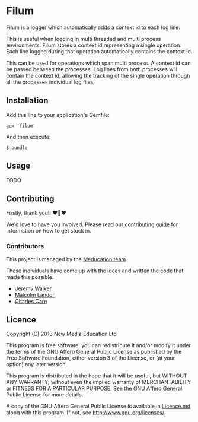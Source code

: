 # Filum

Filum is a logger which automatically adds a context id to each log line.

This is useful when logging in multi threaded and multi process environments. 
Filum stores a context id representing a single operation. Each line logged 
during that operation automatically contains the context id. 

This can be used for operations which span multi process. A context id can be
passed between the processes. Log lines from both processes will contain the
context id, allowing the tracking of the single operation through
all the processes individual log files.

## Installation

Add this line to your application's Gemfile:

    gem 'filum'

And then execute:

    $ bundle

## Usage

TODO

## Contributing

Firstly, thank you!! :heart::sparkling_heart::heart:

We'd love to have you involved. Please read our [contributing guide](https://github.com/meducation/inquisitio/tree/master/CONTRIBUTING.md) for information on how to get stuck in.

### Contributors

This project is managed by the [Meducation team](http://company.meducation.net/about#team). 

These individuals have come up with the ideas and written the code that made this possible:

- [Jeremy Walker](http://github.com/iHID)
- [Malcolm Landon](http://github.com/malcyL)
- [Charles Care](http://github.com/ccare)

## Licence

Copyright (C) 2013 New Media Education Ltd

This program is free software: you can redistribute it and/or modify
it under the terms of the GNU Affero General Public License as published by
the Free Software Foundation, either version 3 of the License, or
(at your option) any later version.

This program is distributed in the hope that it will be useful,
but WITHOUT ANY WARRANTY; without even the implied warranty of
MERCHANTABILITY or FITNESS FOR A PARTICULAR PURPOSE.  See the
GNU Affero General Public License for more details.

A copy of the GNU Affero General Public License is available in [Licence.md](https://github.com/meducation/inquisitio/blob/master/LICENCE.md)
along with this program.  If not, see <http://www.gnu.org/licenses/>.
